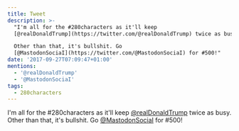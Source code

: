 ```yaml
---
title: Tweet
description: >-
  "I'm all for the #280characters as it'll keep
  [@realDonaldTrump](https://twitter.com/@realDonaldTrump) twice as busy.

  Other than that, it's bullshit. Go
  [@MastodonSociaI](https://twitter.com/@MastodonSociaI) for #500!"
date: '2017-09-27T07:09:47+01:00'
mentions:
  - '@realDonaldTrump'
  - '@MastodonSociaI'
tags:
  - 280characters
---
```

I'm all for the #280characters as it'll keep [@realDonaldTrump](https://twitter.com/@realDonaldTrump) twice as busy.
Other than that, it's bullshit. Go [@MastodonSociaI](https://twitter.com/@MastodonSociaI) for #500!
